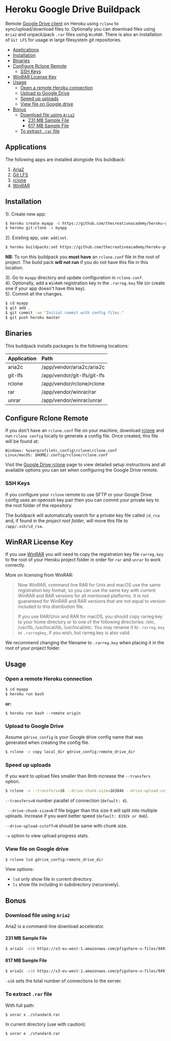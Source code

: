 # Heroku Google Drive Buildpack

Remote [Google Drive client][heroku-drive] on Heroku using `rclone` to 
sync/upload/download files to. Optionally you can download files using `Aria2` 
and unpack/pack `.rar` files using `WinRAR`. There is also an installation of
`Git LFS` for usage in large filesystem git repositories.

<!-- MarkdownTOC -->

- [Applications](#applications)
- [Installation](#installation)
- [Binaries](#binaries)
- [Configure Rclone Remote](#configure-rclone-remote)
    - [SSH Keys](#ssh-keys)
- [WinRAR License Key](#winrar-license-key)
- [Usage](#usage)
    - [Open a remote Heroku connection](#open-a-remote-heroku-connection)
    - [Upload to Google Drive](#upload-to-google-drive)
    - [Speed up uploads](#speed-up-uploads)
    - [View file on Google drive](#view-file-on-google-drive)
- [Bonus](#bonus)
    - [Download file using `Aria2`](#download-file-using-aria2)
        - [231 MB Sample File](#231-mb-sample-file)
        - [617 MB Sample File](#617-mb-sample-file)
    - [To extract `.rar` file](#to-extract-rar-file)

<!-- /MarkdownTOC -->


## Applications

The following apps are installed alongside this buildback:

1. [Aria2][aria]
2. [Git LFS][lfs]
3. [rclone][rclone]
4. [WinRAR][winrar]

## Installation

1). Create new app:

```bash
$ heroku create myapp -b https://github.com/thecreativeacademy/heroku-gdrive-buildpack.git
$ heroku git:clone -a myapp
```

2). Existing app, use: `add|set`.

```bash
$ heroku buildpacks:set https://github.com/thecreativeacademy/heroku-gdrive-buildpack.git -a myapp
```

**NB:** To run this buildpack you **must have** an `rclone.conf` file in the 
root of project. The build pack **will not run** if you do not have this file 
in this location.

3). Go to `myapp` directory and update configuration in `rclone.conf`.  
4). Optionally, add a `WinRAR` registration key in the `.rarreg.key` file (or 
create one if your app doesn't have this key).  
5). Commit all the changes.  

```bash
$ cd myapp
$ git add .
$ git commit -am "Initial commit with config files."
$ git push heroku master
```

## Binaries

This buildpack installs packages to the following locations:

| Application | Path                        |
|:------------|:----------------------------|
| aria2c      | /app/vendor/aria2c/aria2c   |
| git-lfs     | /app/vendor/git-lfs/git-lfs |
| rclone      | /app/vendor/rclone/rclone   |
| rar         | /app/vendor/winrar/rar      |
| unrar       | /app/vendor/winrar/unrar    |

## Configure Rclone Remote

If you don't have an `rclone.conf` file on your machine, download 
[rclone][rclone] and run `rclone config` locally to generate a config file. 
Once created, this file will be found at:

```text
Windows: %userprofile%\.config\rclone\rclone.conf
Linux/macOS: $HOME/.config/rclone/rclone.conf
```

Visit the [Google Drive rclone][rclone-drive] page to view detailed setup 
instructions and all available options you can set when configuring the Google 
Drive remote.

### SSH Keys

If you configure your `rclone` remote to use SFTP or your Google Drive config 
uses an openssh key pair then you can commit your private key to the root 
folder of the repository.

The buildpack will automatically search for a private key file called `id_rsa` 
and, if found in the _project root folder_, will move this file to 
`/app/.ssh/id_rsa`.

## WinRAR License Key

If you use [WinRAR][winrar] you will need to copy the registration key file
`rarreg.key` to the root of your Heroku project folder in order for `rar` and 
`unrar` to work correctly.

More on licensing from WinRAR:

> Now WinRAR, command line RAR for Unix and macOS use the same registration
> key format, so you can use the same key with current WinRAR and RAR versions
> for all mentioned platforms. It is not guaranteed for WinRAR and RAR versions
> that are not equal to version included to this distribution file.
>
> If you use RAR/Unix and RAR for macOS, you should copy rarreg.key
> to your home directory or to one of the following directories:
> /etc, /usr/lib, /usr/local/lib, /usr/local/etc. You may rename it
> to `.rarreg.key` or `.rarregkey`, if you wish, but rarreg.key is also valid.

We recommend changing the filename to `.rarreg.key` when placing it in the root of your project folder.

## Usage

### Open a remote Heroku connection

```bash
$ cd myapp
$ heroku run bash
```

**or:**

```
$ heroku run bash --remote origin
```

### Upload to Google Drive

Assume `gdrive_config` is your Google drive config name that was generated 
when creating the config file. 

```bash
$ rclone -v copy local_dir gdrive_config:remote_drive_dir
```

### Speed up uploads

If you want to upload files smaller than 8mb increase the `--transfers` option.

```bash
$ rclone -v --transfers=16 --drive-chunk-size=16384k --drive-upload-cutoff=16384k copy local_dir gdrive_config:remote_drive_dir
```
 
`--transfers=N` number parallel of connection (`default: 4`).

` --drive-chunk-size=N` if file bigger than this size it will split into 
multiple uploads. Increase if you want better speed (`default: 8192k or 8mb`).

`--drive-upload-cutoff=N` should be same with chunk size.

`-v` option to view upload progress stats.

### View file on Google drive

```bash
$ rclone lsd gdrive_config:remote_drive_dir
```

View options:

- `lsd` only show file in current directory.
- `ls` show file including in subdirectory (recursively).

## Bonus

### Download file using `Aria2`

Aria2 is a command-line download accelerator.

#### 231 MB Sample File

```bash
$ aria2c -x16 https://s3-eu-west-1.amazonaws.com/pfigshare-u-files/9491437/standard.rar
```

#### 617 MB Sample File

```bash
$ aria2c -x16 https://s3-eu-west-1.amazonaws.com/pfigshare-u-files/9491434/sample.rar
```

`-x16` sets the total number of connections to the server.

### To extract `.rar` file

With full path:

```bash
$ unrar x ./standard.rar
```

In current directory (use with caution):

```bash
$ unrar e ./standard.rar
```

[heroku-drive]: https://github.com/thecreativeacademy/heroku-gdrive-buildpack
[rclone-drive]: https://rclone.org/drive/
[aria]: https://aria2.github.io/
[lfs]: https://git-lfs.github.com/
[rclone]: https://rclone.org
[winrar]: https://www.rarlab.com/
